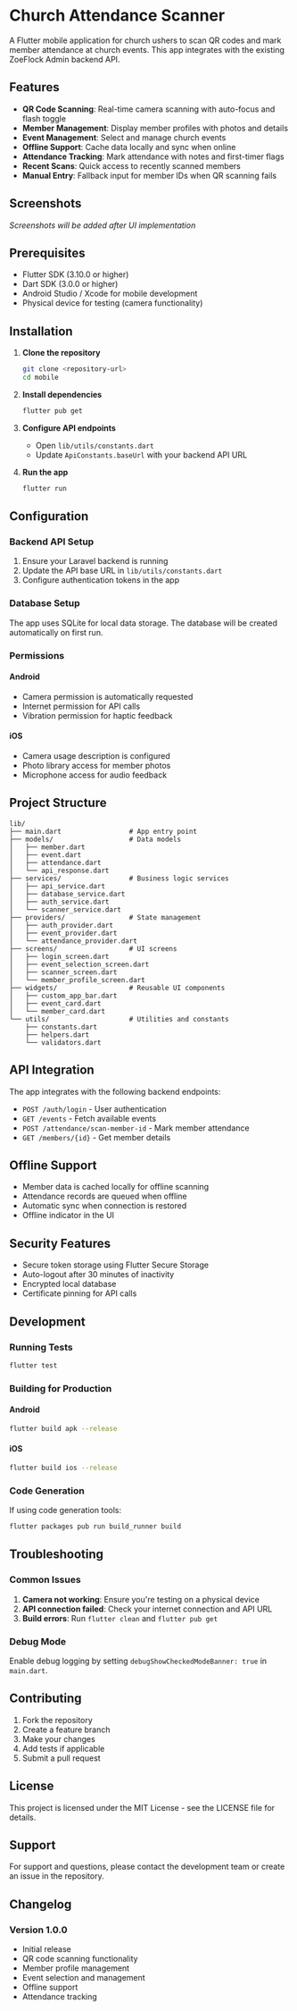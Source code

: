 # Church Attendance Scanner

A Flutter mobile application for church ushers to scan QR codes and mark member attendance at church events. This app integrates with the existing ZoeFlock Admin backend API.

## Features

- **QR Code Scanning**: Real-time camera scanning with auto-focus and flash toggle
- **Member Management**: Display member profiles with photos and details
- **Event Management**: Select and manage church events
- **Offline Support**: Cache data locally and sync when online
- **Attendance Tracking**: Mark attendance with notes and first-timer flags
- **Recent Scans**: Quick access to recently scanned members
- **Manual Entry**: Fallback input for member IDs when QR scanning fails

## Screenshots

*Screenshots will be added after UI implementation*

## Prerequisites

- Flutter SDK (3.10.0 or higher)
- Dart SDK (3.0.0 or higher)
- Android Studio / Xcode for mobile development
- Physical device for testing (camera functionality)

## Installation

1. **Clone the repository**
   ```bash
   git clone <repository-url>
   cd mobile
   ```

2. **Install dependencies**
   ```bash
   flutter pub get
   ```

3. **Configure API endpoints**
   - Open `lib/utils/constants.dart`
   - Update `ApiConstants.baseUrl` with your backend API URL

4. **Run the app**
   ```bash
   flutter run
   ```

## Configuration

### Backend API Setup

1. Ensure your Laravel backend is running
2. Update the API base URL in `lib/utils/constants.dart`
3. Configure authentication tokens in the app

### Database Setup

The app uses SQLite for local data storage. The database will be created automatically on first run.

### Permissions

#### Android
- Camera permission is automatically requested
- Internet permission for API calls
- Vibration permission for haptic feedback

#### iOS
- Camera usage description is configured
- Photo library access for member photos
- Microphone access for audio feedback

## Project Structure

```
lib/
├── main.dart                 # App entry point
├── models/                   # Data models
│   ├── member.dart
│   ├── event.dart
│   ├── attendance.dart
│   └── api_response.dart
├── services/                 # Business logic services
│   ├── api_service.dart
│   ├── database_service.dart
│   ├── auth_service.dart
│   └── scanner_service.dart
├── providers/                # State management
│   ├── auth_provider.dart
│   ├── event_provider.dart
│   └── attendance_provider.dart
├── screens/                  # UI screens
│   ├── login_screen.dart
│   ├── event_selection_screen.dart
│   ├── scanner_screen.dart
│   └── member_profile_screen.dart
├── widgets/                  # Reusable UI components
│   ├── custom_app_bar.dart
│   ├── event_card.dart
│   └── member_card.dart
└── utils/                    # Utilities and constants
    ├── constants.dart
    ├── helpers.dart
    └── validators.dart
```

## API Integration

The app integrates with the following backend endpoints:

- `POST /auth/login` - User authentication
- `GET /events` - Fetch available events
- `POST /attendance/scan-member-id` - Mark member attendance
- `GET /members/{id}` - Get member details

## Offline Support

- Member data is cached locally for offline scanning
- Attendance records are queued when offline
- Automatic sync when connection is restored
- Offline indicator in the UI

## Security Features

- Secure token storage using Flutter Secure Storage
- Auto-logout after 30 minutes of inactivity
- Encrypted local database
- Certificate pinning for API calls

## Development

### Running Tests

```bash
flutter test
```

### Building for Production

#### Android
```bash
flutter build apk --release
```

#### iOS
```bash
flutter build ios --release
```

### Code Generation

If using code generation tools:

```bash
flutter packages pub run build_runner build
```

## Troubleshooting

### Common Issues

1. **Camera not working**: Ensure you're testing on a physical device
2. **API connection failed**: Check your internet connection and API URL
3. **Build errors**: Run `flutter clean` and `flutter pub get`

### Debug Mode

Enable debug logging by setting `debugShowCheckedModeBanner: true` in `main.dart`.

## Contributing

1. Fork the repository
2. Create a feature branch
3. Make your changes
4. Add tests if applicable
5. Submit a pull request

## License

This project is licensed under the MIT License - see the LICENSE file for details.

## Support

For support and questions, please contact the development team or create an issue in the repository.

## Changelog

### Version 1.0.0
- Initial release
- QR code scanning functionality
- Member profile management
- Event selection and management
- Offline support
- Attendance tracking
